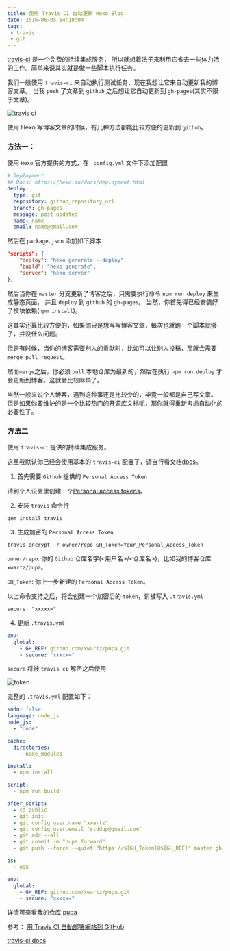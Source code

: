 ```yaml
---
title: 使用 Travis CI 自动更新 Hexo Blog
date: 2016-06-05 14:18:04
tags: 
 - travis
 - git
---
```


[travis-ci](https://travis-ci.org/) 是一个免费的持续集成服务，
所以就想着法子来利用它省去一些体力活的工作。简单来说其实就是做一些脚本执行任务。

我们一般使用 `travis-ci` 来自动执行测试任务，现在我想让它来自动更新我的博客文章。
当我 `push` 了文章到 `github` 之后想让它自动更新到 `gh-pages`(其实不限于文章)。


![travis ci](./travis.svg)

<!-- more -->

使用 Hexo 写博客文章的时候，有几种方法都能比较方便的更新到 `github`。

### 方法一：

使用 `Hexo` 官方提供的方式，在 `_config.yml` 文件下添加配置

```yml
# Deployment
## Docs: https://hexo.io/docs/deployment.html
deploy:
  type: git
  repository: github_repository_url
  branch: gh-pages
  message: post updated
  name: name
  email: name@email.com
```

然后在 `package.json` 添加如下脚本

```json
"scripts": {
    "deploy": "hexo generate --deploy",
    "build": "hexo generate",
    "server": "hexo server"
},
```

然后当你在 `master` 分支更新了博客之后，只需要执行命令 `npm run deploy` 来生成静态页面，
并且 `deploy` 到 `github` 的 `gh-pages`。
当然，你首先得已经安装好了模块依赖(`npm install`)。

这其实还算比较方便的，如果你只是想写写博客文章，每次也就跑一个脚本就够了，并没什么问题。

但是有时候，当你的博客需要别人的贡献时，比如可以让别人投稿，那就会需要 `merge pull request`。

然而`merge`之后，你必须 `pull` 本地仓库为最新的，然后在执行 `npm run deploy` 才会更新到博客。这就会比较麻烦了。

当然一般来说个人博客，遇到这种事还是比较少的，毕竟一般都是自己写文章。
但是如果你要维护的是一个比较热门的开源库文档呢，那你就得重新考虑自动化的必要性了。

### 方法二

使用 `travis-ci` 提供的持续集成服务。

这里我默认你已经会使用基本的 `travis-ci` 配置了，请自行看文档[docs](https://docs.travis-ci.com/)。

1. 首先需要 `Github` 提供的 `Personal Access Token`

请到个人设置里创建一个[Personal access tokens](https://github.com/settings/tokens)。

2. 安装 `travis` 命令行

`gem install travis`

3. 生成加密的 `Personal Access Token`

`travis encrypt -r owner/repo GH_Token=Your_Personal_Access_Token`

`owner/repo`: 你的 `Github` 仓库名字(<用户名>/<仓库名>)，比如我的博客仓库 `xwartz/pupa`。

`GH_Token`: 你上一步新建的 `Personal Access Token`。

以上命令支持之后，将会创建一个加密后的 `token`，讲被写入 `.travis.yml`

```
secure: "xxxxx="
```

4. 更新 `.travis.yml`

```yml
env:
  global:
    - GH_REF: github.com/xwartz/pupa.git
    - secure: "xxxxx="

```

`secure` 将被 `travis ci` 解密之后使用

![token](./token.png)

完整的 `.travis.yml` 配置如下：

```yml
sudo: false
language: node_js
node_js:
  - "node"

cache:
  directories:
    - node_modules

install:
  - npm install

script:
  - npm run build

after_script:
  - cd public
  - git init
  - git config user.name "xwartz"
  - git config user.email "stddup@gmail.com"
  - git add --all
  - git commit -m "pupa forward"
  - git push --force --quiet "https://${GH_Token}@${GH_REF}" master:gh-pages

os:
  - osx

env:
  global:
    - GH_REF: github.com/xwartz/pupa.git
    - secure: "xxxxx="

```

详情可查看我的仓库 [pupa](https://github.com/xwartz/pupa.git)


参考： 
[用 Travis CI 自動部署網站到 GitHub](https://zespia.tw/blog/2015/01/21/continuous-deployment-to-github-with-travis/)

[travis-ci docs](https://docs.travis-ci.com/)
